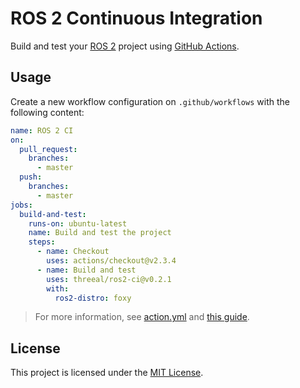 # ROS 2 Continuous Integration

Build and test your [ROS 2](https://docs.ros.org/en/foxy/) project using [GitHub Actions](https://github.com/features/actions).

## Usage

Create a new workflow configuration on `.github/workflows` with the following content:
```yaml
name: ROS 2 CI
on:
  pull_request:
    branches:
      - master
  push:
    branches:
      - master
jobs:
  build-and-test:
    runs-on: ubuntu-latest
    name: Build and test the project
    steps:
      - name: Checkout
        uses: actions/checkout@v2.3.4
      - name: Build and test
        uses: threeal/ros2-ci@v0.2.1
        with:
          ros2-distro: foxy
```
> For more information, see [action.yml](./action.yml) and [this guide](https://docs.github.com/en/actions/learn-github-actions/introduction-to-github-actions).

## License

This project is licensed under the [MIT License](./LICENSE).
